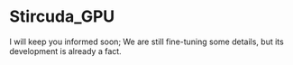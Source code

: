 
# Stircuda_GPU

I will keep you informed soon; 
We are still fine-tuning some details, 
but its development is already a fact.

